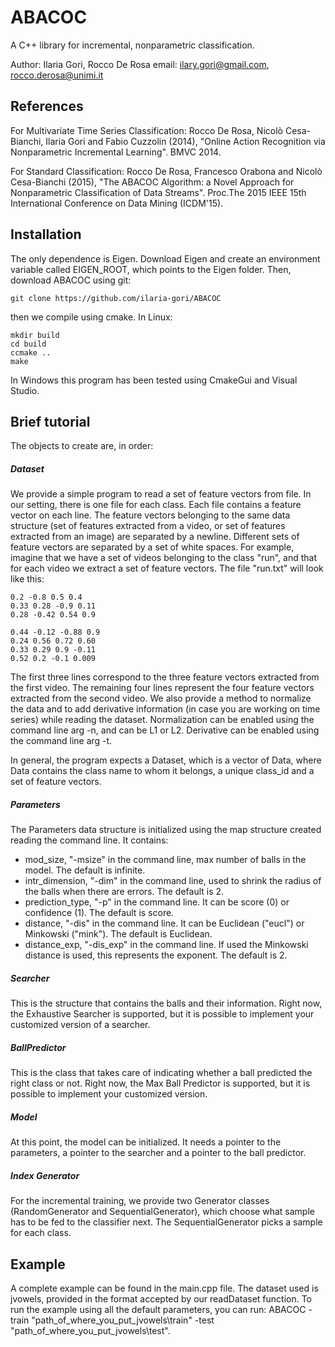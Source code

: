 # ABACOC

A C++ library for incremental, nonparametric classification.

Author: Ilaria Gori, Rocco De Rosa
email: ilary.gori@gmail.com, rocco.derosa@unimi.it

## References
For Multivariate Time Series Classification:
Rocco De Rosa, Nicolò Cesa-Bianchi, Ilaria Gori and Fabio Cuzzolin (2014), "Online Action Recognition via Nonparametric Incremental Learning". BMVC 2014.

For Standard Classification:
Rocco De Rosa, Francesco Orabona and Nicolò Cesa-Bianchi (2015), "The ABACOC Algorithm: a Novel Approach for Nonparametric Classification of Data Streams". Proc.The 2015 IEEE 15th International Conference on Data Mining (ICDM'15).

## Installation
The only dependence is Eigen. Download Eigen and create an environment variable called EIGEN_ROOT, which points to the Eigen folder. Then, download ABACOC using git: 

    git clone https://github.com/ilaria-gori/ABACOC
	
then we compile using cmake. In Linux:

	mkdir build
	cd build
	ccmake ..
	make
	
In Windows this program has been tested using CmakeGui and Visual Studio.

## Brief tutorial
The objects to create are, in order:

##### Dataset
We provide a simple program to read a set of feature vectors from file. In our setting, there is one file for each class. Each file contains a feature vector on each line. The feature vectors belonging to the same data structure (set of features extracted from a video, or set of features extracted from an image) are separated by a newline. Different sets of feature vectors are separated by a set of white spaces. For example, imagine that we have a set of videos belonging to the class "run", and that for each video we extract a set of feature vectors. The file "run.txt" will look like this:

	0.2 -0.8 0.5 0.4
	0.33 0.28 -0.9 0.11
	0.28 -0.42 0.54 0.9
	
	0.44 -0.12 -0.88 0.9
	0.24 0.56 0.72 0.60
	0.33 0.29 0.9 -0.11
	0.52 0.2 -0.1 0.009
	
The first three lines correspond to the three feature vectors extracted from the first video. The remaining four lines represent the four feature vectors extracted from the second video. We also provide a method to normalize the data and to add derivative information (in case you are working on time series) while reading the dataset. Normalization can be enabled using the command line arg -n, and can be L1 or L2. Derivative can be enabled using the command line arg -t.

In general, the program expects a Dataset, which is a vector of Data, where Data contains the class name to whom it belongs, a unique class_id and a set of feature vectors. 

##### Parameters
The Parameters data structure is initialized using the map structure created reading the command line. It contains:
- mod_size, "-msize" in the command line, max number of balls in the model. The default is infinite.
- intr_dimension, "-dim" in the command line, used to shrink the radius of the balls when there are errors. The default is 2.
- prediction_type, "-p" in the command line. It can be score (0) or confidence (1). The default is score.
- distance, "-dis" in the command line. It can be Euclidean ("eucl") or Minkowski ("mink"). The default is Euclidean. 
- distance_exp, "-dis_exp" in the command line. If used the Minkowski distance is used, this represents the exponent. The default is 2.

##### Searcher
This is the structure that contains the balls and their information. Right now, the Exhaustive Searcher is supported, but it is possible to implement your customized version of a searcher. 

##### BallPredictor
This is the class that takes care of indicating whether a ball predicted the right class or not. Right now, the Max Ball Predictor is supported, but it is possible to implement your customized version.

##### Model
At this point, the model can be initialized. It needs a pointer to the parameters, a pointer to the searcher and a pointer to the ball predictor.

##### Index Generator
For the incremental training, we provide two Generator classes (RandomGenerator and SequentialGenerator), which choose what sample has to be fed to the classifier next. The SequentialGenerator picks a sample for each class.

## Example
A complete example can be found in the main.cpp file. The dataset used is jvowels, provided in the format accepted by our readDataset function. To run the example using all the default parameters, you can run: ABACOC -train "path_of_where_you_put_jvowels\train" -test "path_of_where_you_put_jvowels\test".